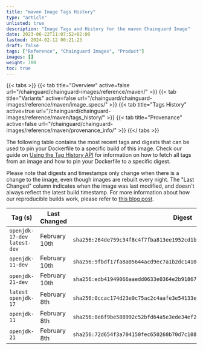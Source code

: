```yaml
---
title: "maven Image Tags History"
type: "article"
unlisted: true
description: "Image Tags and History for the maven Chainguard Image"
date: 2023-06-22T11:07:52+02:00
lastmod: 2024-02-12 00:21:23
draft: false
tags: ["Reference", "Chainguard Images", "Product"]
images: []
weight: 700
toc: true
---
```


{{< tabs >}}
{{< tab title="Overview" active=false url="/chainguard/chainguard-images/reference/maven/" >}}
{{< tab title="Variants" active=false url="/chainguard/chainguard-images/reference/maven/image_specs/" >}}
{{< tab title="Tags History" active=true url="/chainguard/chainguard-images/reference/maven/tags_history/" >}}
{{< tab title="Provenance" active=false url="/chainguard/chainguard-images/reference/maven/provenance_info/" >}}
{{</ tabs >}}

The following table contains the most recent tags and digests that can be used to pin your Dockerfile to a specific build of this image. Check our guide on [Using the Tag History API](/chainguard/chainguard-images/using-the-tag-history-api/) for information on how to fetch all tags from an image and how to pin your Dockerfile to a specific digest.

Please note that digests and timestamps only change when there is a change to the image, even though images are rebuilt every night. The "Last Changed" column indicates when the image was last modified, and doesn't always reflect the latest build timestamp. For more information about how our reproducible builds work, please refer to [this blog post](https://www.chainguard.dev/unchained/reproducing-chainguards-reproducible-image-builds).

| Tag (s)                        | Last Changed  | Digest                                                                    |
|--------------------------------|---------------|---------------------------------------------------------------------------|
|  `openjdk-17-dev` `latest-dev` | February 10th | `sha256:264de759c34f8c4f7fba813ee1952cd1bb7a458a30eda9e8cfaefd5ab310c453` |
|  `openjdk-11-dev`              | February 10th | `sha256:9fbdf17fa8a05644acd9ec7a1b2dc1410130425a8ff37fb0a9a0536802388c57` |
|  `openjdk-21-dev`              | February 10th | `sha256:edb41949066aaedd0633e0364e2b91867b800e4b38e4790ada21376725b3e05c` |
|  `latest` `openjdk-17`         | February 8th  | `sha256:0ccac174d23e0c75ac2c4aafe3e54133e43ee47313b3d3ada5cbb9eec42c3120` |
|  `openjdk-11`                  | February 8th  | `sha256:8e6f9be588992c52bfd64a5e3ede34ef2901169ac474d9bd57e5b40e11a5fe5b` |
|  `openjdk-21`                  | February 8th  | `sha256:72d654f3a704150fec650260b70d7c10854c03d6efff284146efe27327232dee` |


